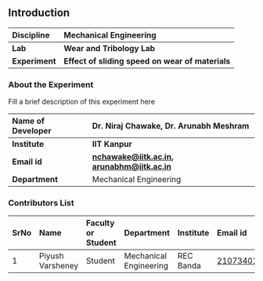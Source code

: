 ## Introduction


<b>Discipline | <b>Mechanical Engineering
:--|:--|
<b> Lab | <b> Wear and Tribology Lab
<b> Experiment|     <b>Effect of sliding speed on wear of materials

### About the Experiment 

Fill a brief description of this experiment here

<b>Name of Developer | <b> Dr. Niraj Chawake, Dr. Arunabh Meshram
:--|:--|
<b> Institute | <b>  	IIT Kanpur
<b> Email id|     <b>  nchawake@iitk.ac.in, arunabhm@iitk.ac.in
<b> Department |  	Mechanical Engineering

### Contributors List

SrNo | Name | Faculty or Student | Department| Institute | Email id
:--|:--|:--|:--|:--|:--|
1 | Piyush Varsheney | Student | 	Mechanical Engineering | REC Banda | 2107340130044@gmail.com

